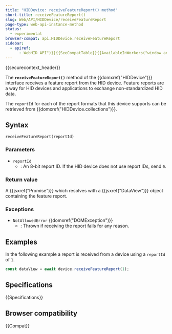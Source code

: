 ```yaml
---
title: "HIDDevice: receiveFeatureReport() method"
short-title: receiveFeatureReport()
slug: Web/API/HIDDevice/receiveFeatureReport
page-type: web-api-instance-method
status:
  - experimental
browser-compat: api.HIDDevice.receiveFeatureReport
sidebar:
  - apiref:
      - WebHID API")}}{{SeeCompatTable}}{{AvailableInWorkers("window_and_worker_except_shared
---
```


{{securecontext_header}}

The **`receiveFeatureReport()`** method of the {{domxref("HIDDevice")}} interface receives a feature report from the HID device. Feature reports are a way for HID devices and applications to exchange non-standardized HID data.

The `reportId` for each of the report formats that this device supports can be retrieved from {{domxref("HIDDevice.collections")}}.

## Syntax

```js-nolint
receiveFeatureReport(reportId)
```

### Parameters

- `reportId`
  - : An 8-bit report ID. If the HID device does not use report IDs, send `0`.

### Return value

A {{jsxref("Promise")}} which resolves with a {{jsxref("DataView")}} object containing the feature report.

### Exceptions

- `NotAllowedError` {{domxref("DOMException")}}
  - : Thrown if receiving the report fails for any reason.

## Examples

In the following example a report is received from a device using a `reportId` of `1`.

```js
const dataView = await device.receiveFeatureReport(1);
```

## Specifications

{{Specifications}}

## Browser compatibility

{{Compat}}
